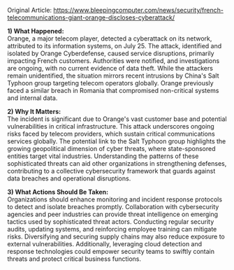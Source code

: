 Original Article: https://www.bleepingcomputer.com/news/security/french-telecommunications-giant-orange-discloses-cyberattack/

**1) What Happened:**  
Orange, a major telecom player, detected a cyberattack on its network, attributed to its information systems, on July 25. The attack, identified and isolated by Orange Cyberdefense, caused service disruptions, primarily impacting French customers. Authorities were notified, and investigations are ongoing, with no current evidence of data theft. While the attackers remain unidentified, the situation mirrors recent intrusions by China's Salt Typhoon group targeting telecom operators globally. Orange previously faced a similar breach in Romania that compromised non-critical systems and internal data.

**2) Why It Matters:**  
The incident is significant due to Orange's vast customer base and potential vulnerabilities in critical infrastructure. This attack underscores ongoing risks faced by telecom providers, which sustain critical communications services globally. The potential link to the Salt Typhoon group highlights the growing geopolitical dimension of cyber threats, where state-sponsored entities target vital industries. Understanding the patterns of these sophisticated threats can aid other organizations in strengthening defenses, contributing to a collective cybersecurity framework that guards against data breaches and operational disruptions.

**3) What Actions Should Be Taken:**  
Organizations should enhance monitoring and incident response protocols to detect and isolate breaches promptly. Collaboration with cybersecurity agencies and peer industries can provide threat intelligence on emerging tactics used by sophisticated threat actors. Conducting regular security audits, updating systems, and reinforcing employee training can mitigate risks. Diversifying and securing supply chains may also reduce exposure to external vulnerabilities. Additionally, leveraging cloud detection and response technologies could empower security teams to swiftly contain threats and protect critical business functions.
